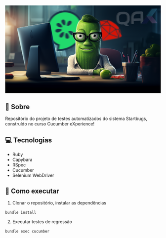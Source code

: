 ![poster](https://raw.githubusercontent.com/qaxperience/thumbnails/main/cucumber-experience.png)

## 🤘 Sobre

Repositório do projeto de testes automatizados do sistema Startbugs, construído no curso Cucumber eXperience!

## 💻 Tecnologias
- Ruby
- Capybara
- RSpec
- Cucumber
- Selenium WebDriver

## 🤖 Como executar

1. Clonar o repositório, instalar as dependências
```
bundle install
```

2. Executar testes de regressão
```
bundle exec cucumber
```

